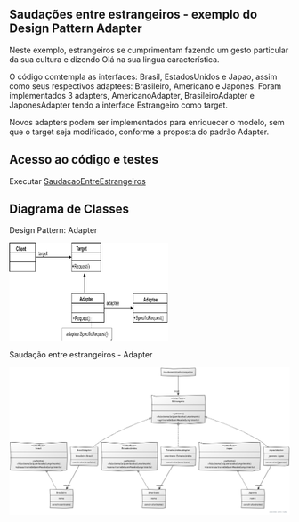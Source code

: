 ## Saudações entre estrangeiros - exemplo do Design Pattern Adapter
Neste exemplo, estrangeiros se cumprimentam fazendo um gesto particular da sua cultura e dizendo Olá na sua lingua característica.

O código comtempla as interfaces: Brasil, EstadosUnidos e Japao, assim como seus respectivos adaptees: Brasileiro, Americano e Japones.
Foram implementados 3 adapters, AmericanoAdapter, BrasileiroAdapter e JaponesAdapter tendo a interface Estrangeiro como target. 

Novos adapters podem ser implementados para enriquecer o modelo, sem que o target seja modificado, conforme a proposta do padrão Adapter.
## Acesso ao código e testes
Executar [SaudacaoEntreEstrangeiros](src/client/SaudacaoEntreEstrangeiros.java)
## Diagrama de Classes
Design Pattern: Adapter 

![Design Pattern: Adapter](uml/Adapter_ClassDiagram.png)

Saudação entre estrangeiros - Adapter

![Saudação entre estrangeiros - Adapter](uml/SaudacaoEstrangeiros-adapter_ClassDiagram.jpg)
